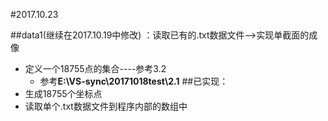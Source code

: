 #2017.10.23

##data1(继续在2017.10.19中修改) ：读取已有的.txt数据文件-->实现单截面的成像
* 定义一个18755点的集合----参考3.2
  * 参考**E:\VS-sync\20171018test\2.1**
##已实现：
* 生成18755个坐标点
* 读取单个.txt数据文件到程序内部的数组中

